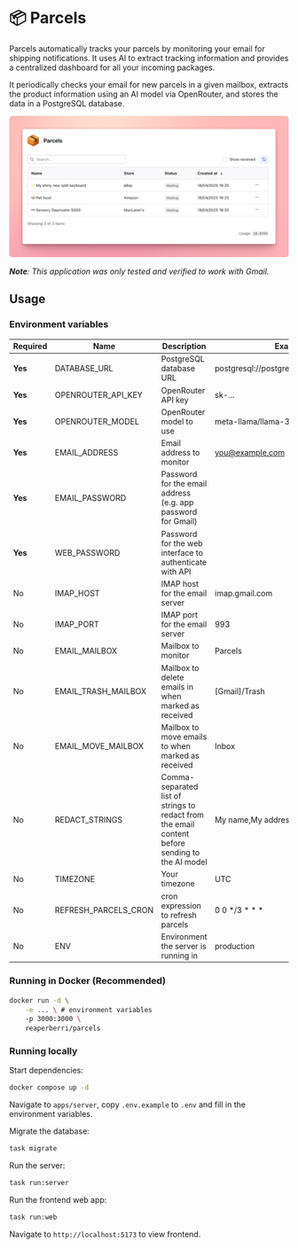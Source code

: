 # 📦 Parcels

Parcels automatically tracks your parcels by monitoring your email for shipping notifications. It uses AI to extract tracking information and provides a centralized dashboard for all your incoming packages.

It periodically checks your email for new parcels in a given mailbox, extracts the product information using an AI model via OpenRouter, and stores the data in a PostgreSQL database.

![Screenshot of the Parcels application dashboard showing tracked packages](assets/screenshot.png)

_**Note**: This application was only tested and verified to work with Gmail._

## Usage

### Environment variables

| Required | Name                 | Description                                                                                     | Example/Default value                                 |
| -------- | -------------------- | ----------------------------------------------------------------------------------------------- | ----------------------------------------------------- |
| **Yes**  | DATABASE_URL         | PostgreSQL database URL                                                                         | postgresql://postgres:postgres@localhost:5432/parcels |
| **Yes**  | OPENROUTER_API_KEY   | OpenRouter API key                                                                              | sk-...                                                |
| **Yes**  | OPENROUTER_MODEL     | OpenRouter model to use                                                                         | meta-llama/llama-3.1-8b-instruct                      |
| **Yes**  | EMAIL_ADDRESS        | Email address to monitor                                                                        | you@example.com                                       |
| **Yes**  | EMAIL_PASSWORD       | Password for the email address (e.g. app password for Gmail)                                    |                                                       |
| **Yes**  | WEB_PASSWORD         | Password for the web interface to authenticate with API                                         |                                                       |
| No       | IMAP_HOST            | IMAP host for the email server                                                                  | imap.gmail.com                                        |
| No       | IMAP_PORT            | IMAP port for the email server                                                                  | 993                                                   |
| No       | EMAIL_MAILBOX        | Mailbox to monitor                                                                              | Parcels                                               |
| No       | EMAIL_TRASH_MAILBOX  | Mailbox to delete emails in when marked as received                                             | [Gmail]/Trash                                         |
| No       | EMAIL_MOVE_MAILBOX   | Mailbox to move emails to when marked as received                                               | Inbox                                                 |
| No       | REDACT_STRINGS       | Comma-separated list of strings to redact from the email content before sending to the AI model | My name,My address,My email                           |
| No       | TIMEZONE             | Your timezone                                                                                   | UTC                                                   |
| No       | REFRESH_PARCELS_CRON | cron expression to refresh parcels                                                              | 0 0 \*/3 \* \* \*                                     |
| No       | ENV                  | Environment the server is running in                                                            | production                                            |

### Running in Docker (Recommended)

```bash
docker run -d \
    -e ... \ # environment variables
    -p 3000:3000 \
    reaperberri/parcels
```

### Running locally

Start dependencies:

```bash
docker compose up -d
```

Navigate to `apps/server`, copy `.env.example` to `.env` and fill in the environment variables.

Migrate the database:

```bash
task migrate
```

Run the server:

```bash
task run:server
```

Run the frontend web app:

```bash
task run:web
```

Navigate to `http://localhost:5173` to view frontend.
